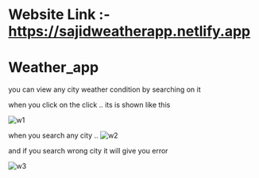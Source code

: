 # Website Link :- https://sajidweatherapp.netlify.app
# Weather_app
 you can view any city weather condition by searching on it
 
 
 when you click on the click .. its is shown like this
 
![w1](https://github.com/Sajid-tech/Weather_app/assets/80850448/f0365094-5390-4d40-8d90-76d10fa3a01d)


when you search any city ..
![w2](https://github.com/Sajid-tech/Weather_app/assets/80850448/c750994f-2035-413f-b45a-ad973fb703dd)


and if you search wrong city it will give you error

![w3](https://github.com/Sajid-tech/Weather_app/assets/80850448/d471a4bf-884a-4fef-9343-b519e5a6557c)
